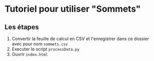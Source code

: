 # Tutoriel pour utiliser "Sommets"

## Les étapes
1. Convertir la feuille de calcul en CSV et l'enregistrer dans ce dossier avec pour nom `sommets.csv`
2. Executer le script `processData.py`
3. Ouvrir `index.html`
